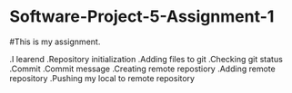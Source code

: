 # Software-Project-5-Assignment-1

#This is my assignment.

.I learend
.Repository initialization
.Adding files to git
.Checking git status
.Commit
.Commit message
.Creating remote repostiory
.Adding remote repository
.Pushing my local to remote repository
